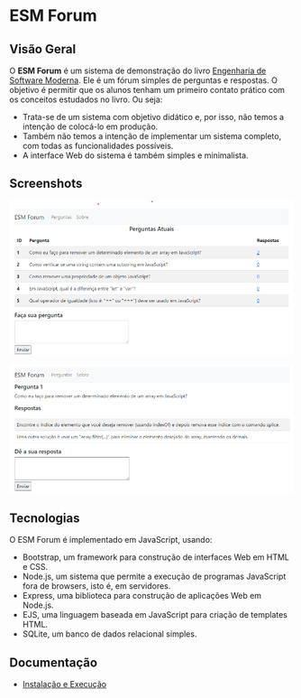 # ESM Forum

## Visão Geral

O **ESM Forum** é um sistema de demonstração do livro [Engenharia de Software Moderna](https://engsoftmoderna.info). 
Ele é um fórum simples de perguntas e respostas. O objetivo é permitir que os alunos tenham um primeiro contato prático com os conceitos estudados no livro. Ou seja:

* Trata-se de um sistema com objetivo didático e, por isso, não temos a intenção de colocá-lo em produção. 
* Também não temos a intenção de implementar um sistema completo, com todas as funcionalidades possíveis. 
* A interface Web do sistema é também simples e minimalista.

## Screenshots

![Primeiro screenshot](./docs/screen1.png)

![Segundo screenshot](./docs/screen2.png)

## Tecnologias

O ESM Forum é implementado em JavaScript, usando:

  * Bootstrap, um framework para construção de interfaces Web em HTML e CSS.
  * Node.js, um sistema que permite a execução de programas JavaScript fora de browsers, isto é, em servidores.
  * Express, uma biblioteca para construção de aplicações Web em Node.js.
  * EJS, uma linguagem baseada em JavaScript para criação de templates HTML.
  * SQLite, um banco de dados relacional simples.

## Documentação

* [Instalação e Execução](docs/instalacao.md)

